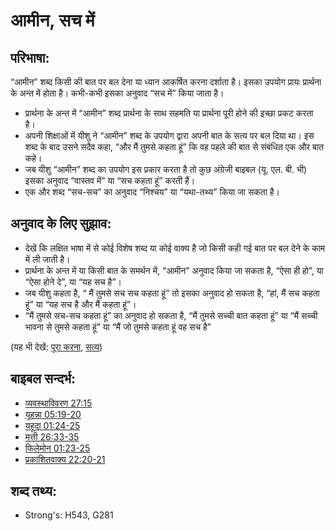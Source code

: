 # आमीन, सच में #

## परिभाषा: ##

“आमीन” शब्द किसी की बात पर बल देना या ध्यान आकर्षित करना दर्शाता है। इसका उपयोग प्रायः प्रार्थना के अन्त में होता है। कभी-कभी इसका अनुवाद “सच में” किया जाता है।

* प्रार्थना के अन्त में “आमीन” शब्द प्रार्थना के साथ सहमति या प्रार्थना पूरी होने की इच्छा प्रकट करता है।
* अपनी शिक्षाओं में यीशु ने “आमीन” शब्द के उपयोग द्वारा अपनी बात के सत्य पर बल दिया था। इस शब्द के बाद उसने सदैव कहा, “और मैं तुमसे कहता हूं” कि वह पहले की बात से संबंधित एक और बात कहे।
* जब यीशु “आमीन” शब्द का उपयोग इस प्रकार करता है तो कुछ अंग्रेजी बाइबल (यू. एल. बी. भी) इसका अनुवाद “वास्तव में” या “सच कहता हूं” करती हैं।
* एक और शब्द “सच-सच” का अनुवाद “निश्चय” या “यथा-तथ्य” किया जा सकता है।

## अनुवाद के लिए सुझाव: ##

* देखें कि लक्षित भाषा में से कोई विशेष शब्द या कोई वाक्य है जो किसी कही गई बात पर बल देने के काम में ली जाती है।
* प्रार्थना के अन्त में या किसी बात के समर्थन में, “आमीन” अनुवाद किया जा सकता है, “ऐसा ही हो”, या “ऐसा होने दे”, या “यह सच है”।
* जब यीशु कहता है, “ मैं तुमसे सच सच कहता हूं” तो इसका अनुवाद हो सकता है, “हां, मैं सच कहता हूं” या “यह सच है और मैं कहता हूं”।
* “मैं तुमसे सच-सच कहता हूं” का अनुवाद हो सकता है, “मैं तुमसे सच्ची बात कहता हूं” या “मैं सच्ची भावना से तुमसे कहता हूं” या “मैं जो तुमसे कहता हूं वह सच है”

(यह भी देखें: [पूरा करना](../kt/fulfill.md), [सत्य](../kt/true.md))

## बाइबल सन्दर्भ: ##

* [व्यवस्थाविवरण 27:15](rc://hi/tn/help/deu/27/15)
* [यूहन्ना 05:19-20](rc://hi/tn/help/jhn/05/19)
* [यहूदा 01:24-25](rc://hi/tn/help/jud/01/24)
* [मत्ती 26:33-35](rc://hi/tn/help/mat/26/33)
* [फिलेमोन 01:23-25](rc://hi/tn/help/phm/01/23)
* [प्रकाशितवाक्य 22:20-21](rc://hi/tn/help/rev/22/20)

## शब्द तथ्य: ##

* Strong's: H543, G281
